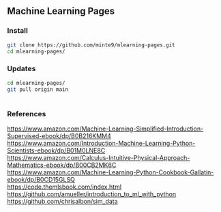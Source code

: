 ## Machine Learning Pages

### Install

~~~sh
git clone https://github.com/minte9/mlearning-pages.git
cd mlearning-pages/
~~~

### Updates

~~~sh
cd mlearning-pages/
git pull origin main
~~~

#

### References
https://www.amazon.com/Machine-Learning-Simplified-Introduction-Supervised-ebook/dp/B0B216KMM4  
https://www.amazon.com/Introduction-Machine-Learning-Python-Scientists-ebook/dp/B01M0LNE8C   
https://www.amazon.com/Calculus-Intuitive-Physical-Approach-Mathematics-ebook/dp/B00CB2MK6C  
https://www.amazon.com/Machine-Learning-Python-Cookbook-Gallatin-ebook/dp/B0CD15GLSQ  
https://code.themlsbook.com/index.html  
https://github.com/amueller/introduction_to_ml_with_python   
https://github.com/chrisalbon/sim_data  